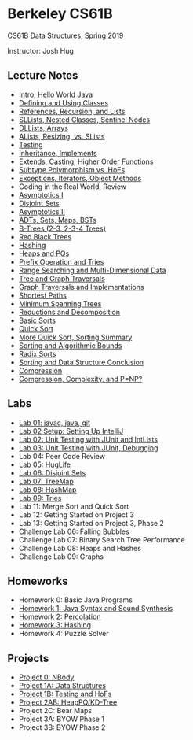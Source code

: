 # Berkeley CS61B

CS61B Data Structures, Spring 2019

Instructor: Josh Hug

## Lecture Notes

* [Intro, Hello World Java](https://github.com/Siujoeng-Lau/Berkeley-CS61B/blob/master/Lecture%20Notes/Week%2001.md#11-intro-hello-world-java)
* [Defining and Using Classes](https://github.com/Siujoeng-Lau/Berkeley-CS61B/blob/master/Lecture%20Notes/Week%2001.md#12-defining-and-using-classes)
* [References, Recursion, and Lists](https://github.com/Siujoeng-Lau/Berkeley-CS61B/blob/master/Lecture%20Notes/Week%2002.md#references-recursion-and-lists)
* [SLLists, Nested Classes, Sentinel Nodes](https://github.com/Siujoeng-Lau/Berkeley-CS61B/blob/master/Lecture%20Notes/Week%2002.md#sllists-nested-classes-sentinel-nodes)
* [DLLists, Arrays](https://github.com/Siujoeng-Lau/Berkeley-CS61B/blob/master/Lecture%20Notes/Week%2002.md#dllists-arrays)
* [ALists, Resizing, vs. SLists](https://github.com/Siujoeng-Lau/Berkeley-CS61B/blob/master/Lecture%20Notes/Week%2003.md#alists-resizing-vs-slists)
* [Testing](https://github.com/Siujoeng-Lau/Berkeley-CS61B/blob/master/Lecture%20Notes/Week%2003.md#testing)
* [Inheritance, Implements](https://github.com/Siujoeng-Lau/Berkeley-CS61B/blob/master/Lecture%20Notes/Week%2003.md#testing)
* [Extends, Casting, Higher Order Functions](https://github.com/Siujoeng-Lau/Berkeley-CS61B/blob/master/Lecture%20Notes/Week%2004.md#extends-casting-higher-order-functions)
* [Subtype Polymorphism vs. HoFs](https://github.com/Siujoeng-Lau/Berkeley-CS61B/blob/master/Lecture%20Notes/Week%2004.md#subtype-polymorphism-vs-hofs)
* [Exceptions, Iterators, Object Methods](https://github.com/Siujoeng-Lau/Berkeley-CS61B/blob/master/Lecture%20Notes/Week%2004.md#exceptions-iterators-object-methods)
* Coding in the Real World, Review
* [Asymptotics I](https://github.com/Siujoeng-Lau/Berkeley-CS61B/blob/master/Lecture%20Notes/Week%2005.md#asymptotics1)
* [Disjoint Sets](https://github.com/Siujoeng-Lau/Berkeley-CS61B/blob/master/Lecture%20Notes/Week%2006.md#disjoint-sets)
* [Asymptotics II](https://github.com/Siujoeng-Lau/Berkeley-CS61B/blob/master/Lecture%20Notes/Week%2006.md#asymptotics-ii)
* [ADTs, Sets, Maps, BSTs](https://github.com/Siujoeng-Lau/Berkeley-CS61B/blob/master/Lecture%20Notes/Week%2006.md#adts-sets-maps-bsts)
* [B-Trees (2-3. 2-3-4 Trees)](https://github.com/Siujoeng-Lau/Berkeley-CS61B/blob/master/Lecture%20Notes/Week%2007.md#b-trees-2-3-2-3-4-trees)
* [Red Black Trees](https://github.com/Siujoeng-Lau/Berkeley-CS61B/blob/master/Lecture%20Notes/Week%2007.md#red-black-trees)
* [Hashing](https://github.com/Siujoeng-Lau/Berkeley-CS61B/blob/master/Lecture%20Notes/Week%2007.md#hashing)
* [Heaps and PQs](https://github.com/Siujoeng-Lau/Berkeley-CS61B/blob/master/Lecture%20Notes/Week%2008/Heaps%20and%20PQs.md)
* [Prefix Operation and Tries](https://github.com/Siujoeng-Lau/Berkeley-CS61B/blob/master/Lecture%20Notes/Week%2008/Prefix%20Operations%20and%20Tries.md)
* [Range Searching and Multi-Dimensional Data](https://github.com/Siujoeng-Lau/Berkeley-CS61B/blob/master/Lecture%20Notes/Week%2008/Range%20Searching%20and%20Multi-Dimensional%20Data.md)
* [Tree and Graph Traversals](https://github.com/Siujoeng-Lau/Berkeley-CS61B/blob/master/Lecture%20Notes/Week%2009/Tree%20and%20Graph%20Traversals.md)
* [Graph Traversals and Implementations](https://github.com/Siujoeng-Lau/Berkeley-CS61B/blob/master/Lecture%20Notes/Week%2009/Graph%20Traversals%20and%20Implementations.md)
* [Shortest Paths](https://github.com/Siujoeng-Lau/Berkeley-CS61B/blob/master/Lecture%20Notes/Week%2009/Shortest%20Paths.md)
* [Minimum Spanning Trees](https://github.com/Siujoeng-Lau/Berkeley-CS61B/blob/master/Lecture%20Notes/Week%2010/Minimum%20Spanning%20Trees.md)
* [Reductions and Decomposition](https://github.com/Siujoeng-Lau/Berkeley-CS61B/blob/master/Lecture%20Notes/Week%2010/Reductions%20and%20Decomposition.md)
* [Basic Sorts](https://github.com/Siujoeng-Lau/Berkeley-CS61B/blob/master/Lecture%20Notes/Week%2011/Basic%20Sorts.md)
* [Quick Sort](https://github.com/Siujoeng-Lau/Berkeley-CS61B/blob/master/Lecture%20Notes/Week%2011/Quick%20Sort.md)
* [More Quick Sort, Sorting Summary](https://github.com/Siujoeng-Lau/Berkeley-CS61B/blob/master/Lecture%20Notes/Week%2012/More%20Quick%20Sort%2C%20Sorting%20Summary.md)
* [Sorting and Algorithmic Bounds](https://github.com/Siujoeng-Lau/Berkeley-CS61B/blob/master/Lecture%20Notes/Week%2012/Sorting%20and%20Algorithmic%20Bounds.md)
* [Radix Sorts](https://github.com/Siujoeng-Lau/Berkeley-CS61B/blob/master/Lecture%20Notes/Week%2013/Radix%20Sorts.md)
* [Sorting and Data Structure Conclusion](https://github.com/Siujoeng-Lau/Berkeley-CS61B/blob/master/Lecture%20Notes/Week%2013/Sorting%20and%20Data%20Structures%20Conclusion.md)
* [Compression](https://github.com/Siujoeng-Lau/Berkeley-CS61B/blob/master/Lecture%20Notes/Week%2014/Compression.md)
* [Compression, Complexity, and P=NP?](https://github.com/Siujoeng-Lau/Berkeley-CS61B/blob/master/Lecture%20Notes/Week%2014/Compression%2C%20Complexity%2C%20and%20P%3DNP%3F.md)

## Labs

* [Lab 01: javac, java, git](https://github.com/Siujoeng-Lau/Berkeley-CS61B/tree/master/Labs/Lab%2001)
* [Lab 02 Setup: Setting Up IntelliJ](https://github.com/Siujoeng-Lau/Berkeley-CS61B/tree/master/Labs/Lab%2002%20Setup)
* [Lab 02: Unit Testing with JUnit and IntLists](https://github.com/Siujoeng-Lau/Berkeley-CS61B/tree/master/Labs/Lab%2002)
* [Lab 03: Unit Testing with JUnit, Debugging](https://github.com/Siujoeng-Lau/Berkeley-CS61B/tree/master/Labs/Lab%2003)
* Lab 04: Peer Code Review
* [Lab 05: HugLife](https://github.com/Siujoeng-Lau/Berkeley-CS61B/tree/master/Labs/Lab%2005)
* [Lab 06: Disjoint Sets](https://github.com/Siujoeng-Lau/Berkeley-CS61B/tree/master/Labs/Lab%2006)
* [Lab 07: TreeMap](https://github.com/Siujoeng-Lau/Berkeley-CS61B/tree/master/Labs/Lab%2007)
* [Lab 08: HashMap](https://github.com/Siujoeng-Lau/Berkeley-CS61B/tree/master/Labs/Lab%2008)
* [Lab 09: Tries](https://github.com/Siujoeng-Lau/Berkeley-CS61B/tree/master/Labs/Lab%2009)
* Lab 11: Merge Sort and Quick Sort
* Lab 12: Getting Started on Project 3
* Lab 13: Getting Started on Project 3, Phase 2
* Challenge Lab 06: Falling Bubbles
* Challenge Lab 07: Binary Search Tree Performance
* Challenge Lab 08: Heaps and Hashes
* Challenge Lab 09: Graphs

## Homeworks

* Homework 0: Basic Java Programs
* [Homework 1: Java Syntax and Sound Synthesis](https://github.com/Siujoeng-Lau/Berkeley-CS61B/tree/master/Homeworks/HW%201)
* [Homework 2: Percolation](https://github.com/Siujoeng-Lau/Berkeley-CS61B/tree/master/Homeworks/HW%202)
* [Homework 3: Hashing](https://github.com/Siujoeng-Lau/Berkeley-CS61B/tree/master/Homeworks/HW%203)
* Homework 4: Puzzle Solver

## Projects

* [Project 0: NBody](https://github.com/Siujoeng-Lau/Berkeley-CS61B/tree/master/Projects/Project%200)
* [Project 1A: Data Structures](https://github.com/Siujoeng-Lau/Berkeley-CS61B/tree/master/Projects/Project%201A)
* [Project 1B: Testing and HoFs](https://github.com/Siujoeng-Lau/Berkeley-CS61B/tree/master/Projects/Project%201B)
* [Project 2AB: HeapPQ/KD-Tree](https://github.com/Siujoeng-Lau/Berkeley-CS61B/tree/master/Projects/Project%202AB/bearmaps)
* Project 2C: Bear Maps
* Project 3A: BYOW Phase 1
* Project 3B: BYOW Phase 2